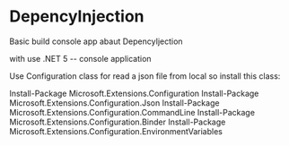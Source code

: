 # DepencyInjection
Basic build console app abaut DepencyIjection

with use .NET 5 -- console application


Use Configuration class for read a json file from local so install this class:

Install-Package Microsoft.Extensions.Configuration
Install-Package Microsoft.Extensions.Configuration.Json
Install-Package Microsoft.Extensions.Configuration.CommandLine
Install-Package Microsoft.Extensions.Configuration.Binder
Install-Package Microsoft.Extensions.Configuration.EnvironmentVariables 
